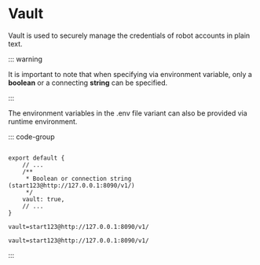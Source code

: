 # Vault

Vault is used to securely manage the credentials of robot accounts in plain text.

::: warning

It is important to note that when specifying via environment variable, 
only a **boolean** or a connecting **string** can be specified.

:::

The environment variables in the .env file variant can also be provided via runtime environment.

::: code-group

```typescript{4-7} [authup.server.core.ts]

export default {
    // ...
    /**
     * Boolean or connection string (start123@http://127.0.0.1:8090/v1/)
     */
    vault: true,
    // ...
}
```

```dotenv [authup.server.core.conf]
vault=start123@http://127.0.0.1:8090/v1/
```

```dotenv [.env]
vault=start123@http://127.0.0.1:8090/v1/
```
:::
